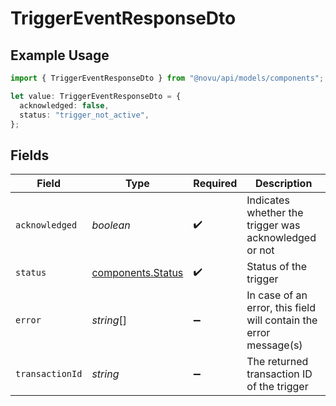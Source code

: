 # TriggerEventResponseDto

## Example Usage

```typescript
import { TriggerEventResponseDto } from "@novu/api/models/components";

let value: TriggerEventResponseDto = {
  acknowledged: false,
  status: "trigger_not_active",
};
```

## Fields

| Field                                                             | Type                                                              | Required                                                          | Description                                                       |
| ----------------------------------------------------------------- | ----------------------------------------------------------------- | ----------------------------------------------------------------- | ----------------------------------------------------------------- |
| `acknowledged`                                                    | *boolean*                                                         | :heavy_check_mark:                                                | Indicates whether the trigger was acknowledged or not             |
| `status`                                                          | [components.Status](../../models/components/status.md)            | :heavy_check_mark:                                                | Status of the trigger                                             |
| `error`                                                           | *string*[]                                                        | :heavy_minus_sign:                                                | In case of an error, this field will contain the error message(s) |
| `transactionId`                                                   | *string*                                                          | :heavy_minus_sign:                                                | The returned transaction ID of the trigger                        |